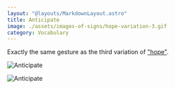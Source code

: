 ```yaml
---
layout: "@layouts/MarkdownLayout.astro"
title: Anticipate
image: ./assets/images-of-signs/hope-variation-3.gif
category: Vocabulary
---
```


Exactly the same gesture as the third variation of
["hope"](./hope#variation-3).

![Anticipate](@signs/hope-variation-3.gif)

![Anticipate](@signs/hope-variation-3-sgsl-sign-bank.gif)
